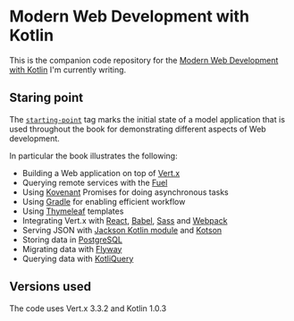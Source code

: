 # Modern Web Development with Kotlin

This is the companion code repository for the [Modern Web Development with Kotlin](https://leanpub.com/modern-web-development-with-kotlin) I'm currently writing.

## Staring point

The [`starting-point`](https://github.com/denisftw/modern-web-kotlin/releases/tag/starting-point) tag marks the initial state of a model application that is used throughout the book for demonstrating different aspects of Web development.

In particular the book illustrates the following:

* Building a Web application on top of [Vert.x](http://vertx.io/)
* Querying remote services with the [Fuel](https://github.com/kittinunf/Fuel)
* Using [Kovenant](https://github.com/mplatvoet/kovenant) Promises for doing asynchronous tasks
* Using [Gradle](https://gradle.org/) for enabling efficient workflow
* Using [Thymeleaf](http://www.thymeleaf.org/) templates
* Integrating Vert.x with [React](https://facebook.github.io/react/), [Babel](https://babeljs.io/), [Sass](http://sass-lang.com/) and [Webpack](https://webpack.github.io/)
* Serving JSON with [Jackson Kotlin module](https://github.com/FasterXML/jackson-module-kotlin) and [Kotson](https://github.com/SalomonBrys/Kotson)
* Storing data in [PostgreSQL](https://www.postgresql.org/)
* Migrating data with [Flyway](https://flywaydb.org/)
* Querying data with [KotliQuery](https://github.com/seratch/kotliquery)

## Versions used

The code uses Vert.x 3.3.2 and Kotlin 1.0.3

